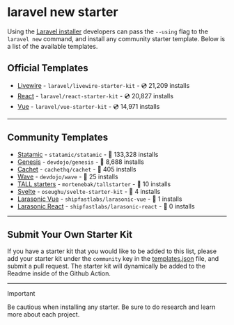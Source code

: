# laravel new starter

Using the [Laravel installer](https://laravel.com/docs/installation#installing-php) developers can pass the `--using` flag to the `laravel new` command, and install any community starter template. Below is a list of the available templates.

## Official Templates

- [Livewire](https://github.com/laravel/livewire-starter-kit) - `laravel/livewire-starter-kit` - 💿 21,209 installs
- [React](https://github.com/laravel/react-starter-kit) - `laravel/react-starter-kit` - 💿 20,827 installs
- [Vue](https://github.com/laravel/vue-starter-kit) - `laravel/vue-starter-kit` - 💿 14,971 installs

---

## Community Templates

- [Statamic](https://github.com/statamic/statamic) - `statamic/statamic` - 💾 133,328 installs
- [Genesis](https://github.com/devdojo/genesis) - `devdojo/genesis` - 💾 8,688 installs
- [Cachet](https://github.com/cachethq/cachet) - `cachethq/cachet` - 💾 405 installs
- [Wave](https://github.com/devdojo/wave) - `devdojo/wave` - 💾 25 installs
- [TALL starters](https://github.com/mortenebak/tallstarter) - `mortenebak/tallstarter` - 💾 10 installs
- [Svelte](https://github.com/oseughu/svelte-starter-kit) - `oseughu/svelte-starter-kit` - 💾 4 installs
- [Larasonic Vue](https://github.com/shipfastlabs/larasonic-vue) - `shipfastlabs/larasonic-vue` - 💾 1 installs
- [Larasonic React](https://github.com/shipfastlabs/larasonic-react) - `shipfastlabs/larasonic-react` - 💾 0 installs

---

## Submit Your Own Starter Kit

If you have a starter kit that you would like to be added to this list, please add your starter kit under the `community` key in the [templates.json](templates.json) file, and submit a pull request. The starter kit will dynamically be added to the Readme inside of the Github Action.

---

> [!IMPORTANT]
> Be cautious when installing any starter. Be sure to do research and learn more about each project.
